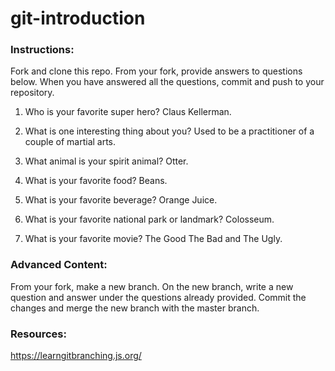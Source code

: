 # git-introduction

### Instructions:

Fork and clone this repo.
From your fork, provide answers to questions below.
When you have answered all the questions, commit and push to your repository.

1. Who is your favorite super hero? Claus Kellerman.

2. What is one interesting thing about you? Used to be a practitioner of a couple of martial arts.

3. What animal is your spirit animal? Otter.

4. What is your favorite food? Beans.

5. What is your favorite beverage? Orange Juice.

6. What is your favorite national park or landmark? Colosseum.

7. What is your favorite movie? The Good The Bad and The Ugly.

### Advanced Content:

From your fork, make a new branch.
On the new branch, write a new question and answer under the questions already provided.
Commit the changes and merge the new branch with the master branch.

### Resources:

https://learngitbranching.js.org/
